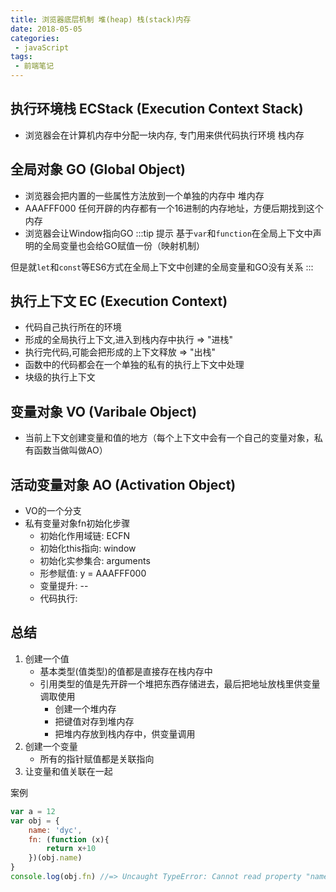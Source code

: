 ```yaml
---
title: 浏览器底层机制 堆(heap) 栈(stack)内存
date: 2018-05-05
categories:
 - javaScript
tags:
 - 前端笔记
---
```


## 执行环境栈 ECStack (Execution Context Stack)
- 浏览器会在计算机内存中分配一块内存, 专门用来供代码执行环境 栈内存
## 全局对象 GO (Global Object)
- 浏览器会把内置的一些属性方法放到一个单独的内存中 堆内存
- AAAFFF000 任何开辟的内存都有一个16进制的内存地址，方便后期找到这个内存
- 浏览器会让Window指向GO
:::tip 提示
基于`var`和`function`在全局上下文中声明的全局变量也会给GO赋值一份（映射机制）

但是就`let`和`const`等ES6方式在全局上下文中创建的全局变量和GO没有关系
:::
## 执行上下文 EC (Execution Context)
- 代码自己执行所在的环境
- 形成的全局执行上下文,进入到栈内存中执行 => "进栈"
- 执行完代码,可能会把形成的上下文释放 => "出栈"
- 函数中的代码都会在一个单独的私有的执行上下文中处理
- 块级的执行上下文
## 变量对象 VO (Varibale Object)
- 当前上下文创建变量和值的地方（每个上下文中会有一个自己的变量对象，私有函数当做叫做AO）

## 活动变量对象 AO (Activation Object)
- VO的一个分支
- 私有变量对象fn初始化步骤
    + 初始化作用域链: ECFN
    + 初始化this指向: window
    + 初始化实参集合: arguments
    + 形参赋值: y = AAAFFF000
    + 变量提升: --
    + 代码执行: 





## 总结 
1. 创建一个值
    - 基本类型(值类型)的值都是直接存在栈内存中
    - 引用类型的值是先开辟一个堆把东西存储进去，最后把地址放栈里供变量调取使用
        + 创建一个堆内存
        + 把键值对存到堆内存
        + 把堆内存放到栈内存中，供变量调用
2. 创建一个变量
    - 所有的指针赋值都是关联指向
3. 让变量和值关联在一起  

案例
``` js script
var a = 12
var obj = {
    name: 'dyc',
    fn: (function (x){
        return x+10
    })(obj.name)
}
console.log(obj.fn) //=> Uncaught TypeError: Cannot read property "name" of undefind 
```